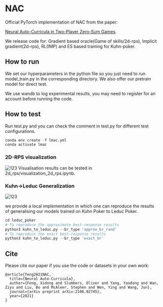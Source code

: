 # NAC

Official PyTorch implementation of NAC from the paper: 

[Neural Auto-Curricula in Two-Player Zero-Sum Games](https://arxiv.org/abs/2106.02745).

We release code for: Gradient based oracle(Game of skills/2d-rps), Implicit gradient(2d-rps), RL(IMP) and ES based training for Kuhn-poker.

## How to run
We set our hyperparameters in the python file so you just need to run model_train.py in the corresponding directory. We also offer our pretrain model for direct test.

We use wandb to log experimental results, you may need to register for an account before running the code.

## How to test
Run test.py and you can check the comment in test.py for different test configurations.

```python
conda env create -f lmac.yml
conda activate lmac
```

### 2D-RPS visualization
![123](2d_rps.png)
Visualisation results can be tested in 2d_rps/visualization_2d_rps.ipynb.

### Kuhn->Leduc Generalization
![123](kuhn_leduc_gen.png)

we provide a local implementation in which one can reproduce the results of generalising our models trained on Kuhn Poker to Leduc Poker.

```python
cd leduc_poker
# To reproduce the approximate best-response results
python3 kuhn_to_leduc.py --br_type 'approx_br_rand'
# To reproduce the exact best-response results
python3 kuhn_to_leduc.py --br_type 'exact_br'
```
## Cite
Please cite our paper if you use the code or datasets in your own work:
```
@article{feng2021NAC,
  title={Neural Auto-Curricula},
  author={Feng, Xidong and Slumbers, Oliver and Yang, Yaodong and Wan, Ziyu and Liu, Bo and McAleer, Stephen and Wen, Ying and Wang, Jun},
  journal={arXiv preprint arXiv:2106.02745},
  year={2021}
}
```



